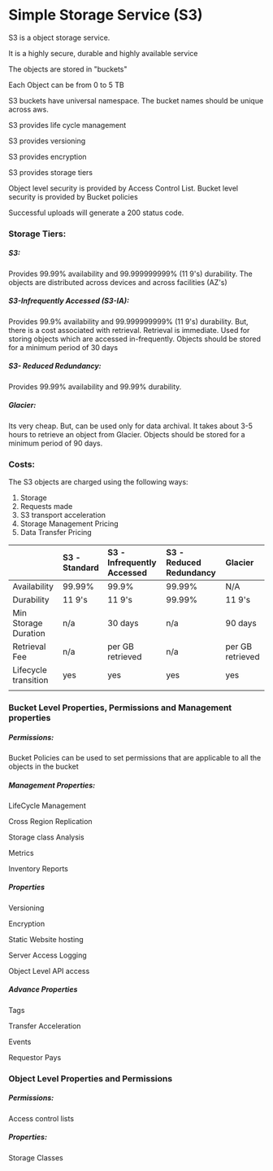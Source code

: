 # Simple Storage Service \(S3\)

S3 is a object storage service.

It is a highly secure, durable and highly available service

The objects are stored in "buckets"

Each Object can be from 0 to 5 TB

S3 buckets have universal namespace. The bucket names should be unique across aws.

S3 provides life cycle management

S3 provides versioning

S3 provides encryption

S3 provides storage tiers

Object level security is provided by Access Control List. Bucket level security is provided by Bucket policies

Successful uploads will generate a 200 status code.

### Storage Tiers:

##### S3:

Provides 99.99% availability and 99.999999999% \(11 9's\) durability. The objects are distributed across devices and across facilities \(AZ's\)

##### S3-Infrequently Accessed \(S3-IA\):

Provides 99.9% availability and 99.999999999% \(11 9's\) durability. But, there is a cost associated with retrieval. Retrieval is immediate. Used for storing objects  which are accessed in-frequently. Objects should be stored for a minimum period of 30 days

##### S3- Reduced Redundancy:

Provides 99.99% availability and 99.99% durability.

##### Glacier:

Its very cheap. But, can be used only for data archival. It takes about 3-5 hours to retrieve an object from Glacier. Objects should be stored for a minimum period of 90 days.

### Costs:

The S3 objects are charged using the following ways:

1. Storage
2. Requests made
3. S3 transport acceleration
4. Storage Management Pricing
5. Data Transfer Pricing 

|  | S3 - Standard | S3 - Infrequently Accessed | S3 - Reduced Redundancy | Glacier |
| :--- | :--- | :--- | :--- | :--- |
| Availability | 99.99% | 99.9% | 99.99% | N/A |
| Durability | 11 9's | 11 9's | 99.99% | 11 9's |
| Min Storage Duration | n/a | 30 days | n/a | 90 days |
| Retrieval Fee | n/a | per GB retrieved | n/a | per GB retrieved |
| Lifecycle transition | yes | yes | yes | yes |
|  |  |  |  |  |



### Bucket Level Properties, Permissions and Management properties

##### Permissions:

Bucket Policies can be used to set permissions that are applicable to all the objects in the bucket

##### Management Properties:

LifeCycle Management

Cross Region Replication

Storage class Analysis

Metrics

Inventory Reports

##### Properties

Versioning 

Encryption

Static Website hosting

Server Access Logging

Object Level API access

##### Advance Properties

Tags

Transfer Acceleration

Events

Requestor Pays



### Object Level Properties and Permissions

##### Permissions:

Access control lists

##### Properties:

Storage Classes

